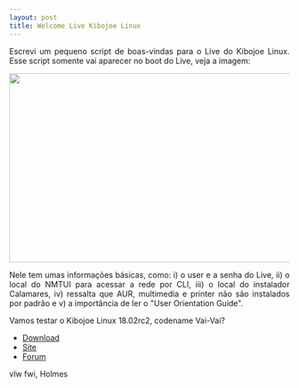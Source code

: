 ```yaml
---
layout: post
title: Welcome Live Kibojoe Linux 
---
```


<p style="text-align: justify;">Escrevi um pequeno script de boas-vindas para o Live do Kibojoe Linux. Esse script somente vai aparecer no boot do Live, veja a imagem:</p>

<a href='http://www.auplod.com/u/pdaolua399a.png' target='_blank'><img src='http://www.auplod.com/u/pdaolua399a.png' width='605' height='340'/></a>

<p style="text-align: justify;">Nele tem umas informações básicas, como: i) o user e a senha do Live, ii) o local do NMTUI para acessar a rede por CLI, iii) o local do instalador Calamares, iv) ressalta que AUR, multimedia e printer não são instalados por padrão e v) a importância de ler o "User Orientation Guide".</p>

<p style="text-align: justify;">Vamos testar o Kibojoe Linux 18.02rc2, codename Vai-Vai?</p>

* [Download](http://kibojoe.org/download.html)
* [Site](http://kibojoe.org)
* [Forum](http://forum.kibojoe.org)

vlw fwi, Holmes

